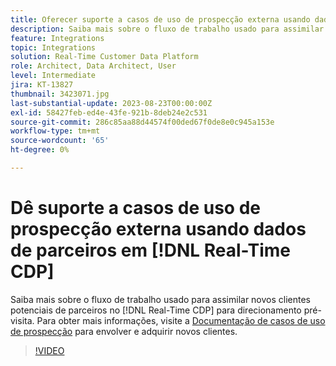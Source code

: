 ```yaml
---
title: Oferecer suporte a casos de uso de prospecção externa usando dados de parceiros no  [!DNL Real-Time CDP]
description: Saiba mais sobre o fluxo de trabalho usado para assimilar novos clientes potenciais de parceiros no [!DNL Real-Time CDP] para direcionamento pré-visita. 
feature: Integrations
topic: Integrations
solution: Real-Time Customer Data Platform
role: Architect, Data Architect, User
level: Intermediate
jira: KT-13827
thumbnail: 3423071.jpg
last-substantial-update: 2023-08-23T00:00:00Z
exl-id: 58427feb-ed4e-43fe-921b-8deb24e2c531
source-git-commit: 286c85aa88d44574f00ded67f0de8e0c945a153e
workflow-type: tm+mt
source-wordcount: '65'
ht-degree: 0%

---
```


# Dê suporte a casos de uso de prospecção externa usando dados de parceiros em [!DNL Real-Time CDP]

Saiba mais sobre o fluxo de trabalho usado para assimilar novos clientes potenciais de parceiros no [!DNL Real-Time CDP] para direcionamento pré-visita. Para obter mais informações, visite a [Documentação de casos de uso de prospecção](https://experienceleague.adobe.com/docs/experience-platform/rtcdp/use-cases/partner-data/prospecting.html) para envolver e adquirir novos clientes.

>[!VIDEO](https://video.tv.adobe.com/v/3423071/?learn=on&enablevpops)
